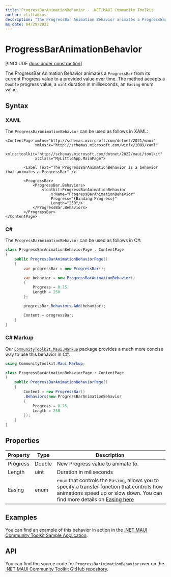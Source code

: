```yaml
---
title: ProgressBarAnimationBehavior - .NET MAUI Community Toolkit
author: cliffagius
description: "The ProgressBar Animation Behavior animates a ProgressBar from its current Progress value to a provided value over time."
ms.date: 04/29/2022
---
```


# ProgressBarAnimationBehavior

[!INCLUDE [docs under construction](../includes/preview-note.md)]

The ProgressBar Animation Behavior animates a `ProgressBar` from its current Progress value to a provided value over time. The method accepts a `Double` progress value, a `uint` duration in milliseconds, an `Easing` enum value.

## Syntax

### XAML

The `ProgressBarAnimationBehavior` can be used as follows in XAML:

```xaml
<ContentPage xmlns="http://schemas.microsoft.com/dotnet/2021/maui"
             xmlns:x="http://schemas.microsoft.com/winfx/2009/xaml"
             xmlns:toolkit="http://schemas.microsoft.com/dotnet/2022/maui/toolkit"
             x:Class="MyLittleApp.MainPage">
     
        <Label Text="The ProgressBarAnimationBehavior is a behavior that animates a ProgressBar" />

        <ProgressBar>
            <ProgressBar.Behaviors>
                <toolkit:ProgressBarAnimationBehavior
                    x:Name="ProgressBarAnimationBehavior"
                    Progress="{Binding Progress}"
                    Length="250"/>
            </ProgressBar.Behaviors>
        </ProgressBar>
</ContentPage>
```

### C#

The `ProgressBarAnimationBehavior` can be used as follows in C#:

```csharp
class ProgressBarAnimationBehaviorPage : ContentPage
{
    public ProgressBarAnimationBehaviorPage()
    {
        var progressBar = new ProgressBar();

        var behavior = new ProgressBarAnimationBehavior()
        {
            Progress = 0.75,
            Length = 250
        };

        progressBar.Behaviors.Add(behavior);

        Content = progressBar;
    }
}
```

### C# Markup

Our [`CommunityToolkit.Maui.Markup`](../markup/markup.md) package provides a much more concise way to use this behavior in C#.

```csharp
using CommunityToolkit.Maui.Markup;

class ProgressBarAnimationBehaviorPage : ContentPage
{
    public ProgressBarAnimationBehaviorPage()
    {
        Content = new ProgressBar()
        .Behaviors(new ProgressBarAnimationBehavior
        {
            Progress = 0.75,
            Length = 250
        });           
    }
}
```

## Properties

|Property  |Type  |Description  |
|---------|---------|---------|
| Progress | Double  | New Progress value to animate to. |
| Length | uint | Duration in miliseconds |
| Easing | enum | `enum` that controls the `Easing`, allows you to specify a transfer function that controls how animations speed up or slow down. You can find more details on [Easing here](https://docs.microsoft.com/xamarin/xamarin-forms/user-interface/animation/easing) |

## Examples

You can find an example of this behavior in action in the [.NET MAUI Community Toolkit Sample Application](https://github.com/CommunityToolkit/Maui/blob/main/samples/CommunityToolkit.Maui.Sample/Pages/Behaviors/ProgressBarAnimationBehaviorPage.xaml).

## API

You can find the source code for `ProgressBarAnimationBehavior` over on the [.NET MAUI Community Toolkit GitHub repository](https://github.com/CommunityToolkit/Maui/blob/main/src/CommunityToolkit.Maui/Behaviors/ProgressBarAnimationBehavior.shared.cs).

